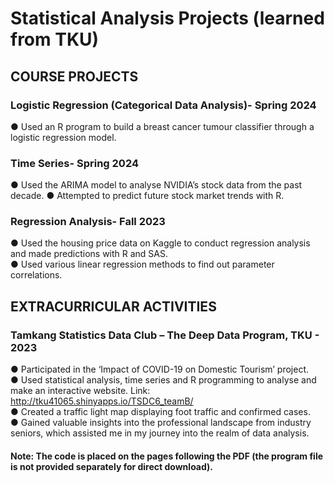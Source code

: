 # Statistical Analysis Projects (learned from TKU)
## COURSE PROJECTS
### Logistic Regression (Categorical Data Analysis)- Spring 2024
●	Used an R program to build a breast cancer tumour classifier through a logistic regression model.

### Time Series- Spring 2024
●	Used the ARIMA model to analyse NVIDIA’s stock data from the past decade.
●	Attempted to predict future stock market trends with R.

### Regression Analysis- Fall 2023
●	Used the housing price data on Kaggle to conduct regression analysis and made predictions with R and SAS.  
●	Used various linear regression methods to find out parameter correlations.

## EXTRACURRICULAR ACTIVITIES
### Tamkang Statistics Data Club – The Deep Data Program, TKU - 2023
●	Participated in the ‘Impact of COVID-19 on Domestic Tourism’ project.  
●	Used statistical analysis, time series and R programming to analyse and make an interactive website. Link: http://tku41065.shinyapps.io/TSDC6_teamB/  
●	Created a traffic light map displaying foot traffic and confirmed cases.  
●	Gained valuable insights into the professional landscape from industry seniors, which assisted me in my journey into the realm of data analysis.


#### Note: The code is placed on the pages following the PDF (the program file is not provided separately for direct download).
